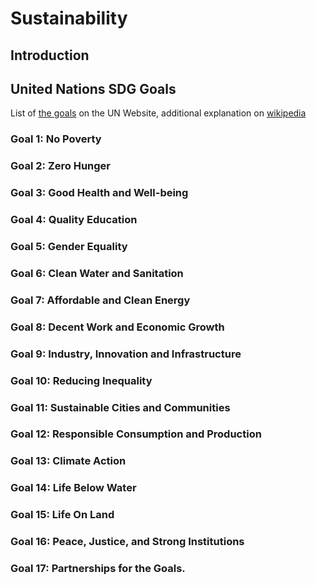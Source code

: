 # Sustainability 

## Introduction

## United Nations SDG Goals
List of [the goals](https://sdgs.un.org/goals) on the UN Website, additional explanation on [wikipedia](https://en.wikipedia.org/wiki/Sustainable_Development_Goals)

### Goal 1: No Poverty
### Goal 2: Zero Hunger
### Goal 3: Good Health and Well-being
### Goal 4: Quality Education
### Goal 5: Gender Equality
### Goal 6: Clean Water and Sanitation
### Goal 7: Affordable and Clean Energy
### Goal 8: Decent Work and Economic Growth
### Goal 9: Industry, Innovation and Infrastructure
### Goal 10: Reducing Inequality
### Goal 11: Sustainable Cities and Communities
### Goal 12: Responsible Consumption and Production
### Goal 13: Climate Action
### Goal 14: Life Below Water
### Goal 15: Life On Land
### Goal 16: Peace, Justice, and Strong Institutions
### Goal 17: Partnerships for the Goals.